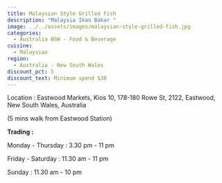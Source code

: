 ```yaml
---
title: Malaysian Style Grilled Fish
description: "Malaysia Ikan Bakar "
image: ../../assets/images/malaysian-style-grilled-fish.jpg
categories:
  - Australia NSW - Food & Beverage
cuisine:
  - Malaysian
region:
  - Australia - New South Wales
discount_pct: 5
discount_text: Minimum spend $30
---
```

Location : Eastwood Markets, Kios 10, 178-180 Rowe St, 2122, Eastwood, New South Wales, Australia

(5 mins walk from Eastwood Station)

**Trading :**

Monday - Thursday : 3.30 pm - 11 pm

Friday - Saturday : 11.30 am - 11 pm

Sunday : 11.30 am - 10 pm
